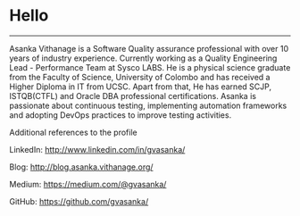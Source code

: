 
# Hello #
- - - -

Asanka Vithanage is a Software Quality assurance professional with over 10 years of industry experience. Currently working as a Quality Engineering Lead - Performance Team at Sysco LABS.
He is a physical science graduate from the Faculty of Science, University of Colombo and has received a Higher Diploma in IT from UCSC. Apart from that, He has earned SCJP, ISTQB(CTFL) and Oracle DBA professional certifications.
Asanka is passionate about continuous testing, implementing automation frameworks and adopting DevOps practices to improve testing activities.




Additional references to the profile

LinkedIn: <http://www.linkedin.com/in/gvasanka/>

Blog: <http://blog.asanka.vithanage.org/>

Medium: <https://medium.com/@gvasanka/>

GitHub: <https://github.com/gvasanka/>
